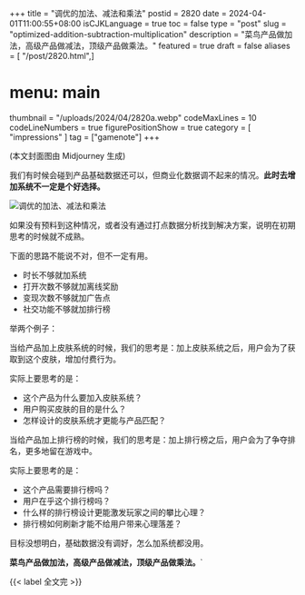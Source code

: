 +++
title = "调优的加法、减法和乘法"
postid = 2820
date = 2024-04-01T11:00:55+08:00
isCJKLanguage = true
toc = false
type = "post"
slug = "optimized-addition-subtraction-multiplication"
description = "菜鸟产品做加法，高级产品做减法，顶级产品做乘法。"
featured = true
draft = false
aliases = [ "/post/2820.html",]
# menu: main
thumbnail = "/uploads/2024/04/2820a.webp"
codeMaxLines = 10
codeLineNumbers = true
figurePositionShow = true
category = [ "impressions" ]
tag = ["gamenote"]
+++

(本文封面图由 Midjourney 生成)

我们有时候会碰到产品基础数据还可以，但商业化数据调不起来的情况。**此时去增加系统不一定是个好选择。** <!--more-->

![调优的加法、减法和乘法](/uploads/2024/04/2820a.webp)

如果没有预料到这种情况，或者没有通过打点数据分析找到解决方案，说明在初期思考的时候就不成熟。

下面的思路不能说不对，但不一定有用。

- 时长不够就加系统
- 打开次数不够就加离线奖励
- 变现次数不够就加广告点
- 社交功能不够就加排行榜

举两个例子：

当给产品加上皮肤系统的时候，我们的思考是：加上皮肤系统之后，用户会为了获取到这个皮肤，增加付费行为。

实际上要思考的是：

- 这个产品为什么要加入皮肤系统？
- 用户购买皮肤的目的是什么？
- 怎样设计的皮肤系统才更能与产品匹配？

当给产品加上排行榜的时候，我们的思考是：加上排行榜之后，用户会为了争夺排名，更多地留在游戏中。

实际上要思考的是：

- 这个产品需要排行榜吗？
- 用户在乎这个排行榜吗？
- 什么样的排行榜设计更能激发玩家之间的攀比心理？
- 排行榜如何刷新才能不给用户带来心理落差？

目标没想明白，基础数据没有调好，怎么加系统都没用。

**菜鸟产品做加法，高级产品做减法，顶级产品做乘法。**`

{{< label 全文完 >}}